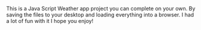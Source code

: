 This is a Java Script Weather app project you can complete on your own. By saving the files to your desktop and loading everything into a browser. I had a lot of fun with it I hope you enjoy!
